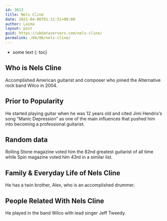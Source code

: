 ```yaml
---
id: 3013
title: Nels Cline
date: 2021-04-06T01:12:51+00:00
author: Laima
layout: post
guid: https://ukdataservers.com/nels-cline/
permalink: /04/06/nels-cline/
---
```


* some text
{: toc}


## Who is Nels Cline
                  
                  
                  
Accomplished American guitarist and composer who joined the Alternative rock band Wilco in 2004.
                  
              
            
              
            
                
                
                
## Prior to Popularity
                  
                  
                  
He started playing guitar when he was 12 years old and cited Jimi Hendrix&#8217;s song &#8220;Manic Depression&#8221; as one of the main influences that pushed him into becoming a professional guitarist.
                  
              
            
              
            
                
                
                
## Random data
                  
                  
                  
Rolling Stone magazine voted him the 82nd greatest guitarist of all time while Spin magazine voted him 43rd in a similar list.
                  
              
            
              
            
                
                
                
## Family & Everyday Life of Nels Cline
                  
                  
                  
He has a twin brother, Alex, who is an accomplished drummer.
                  
              
            
              
            
                
                
                
## People Related With Nels Cline
                  
                  
                  
He played in the band Wilco with lead singer Jeff Tweedy.
                  
              
            
              
            
                
              
            
              
              
            
            
              
            
          
          
          